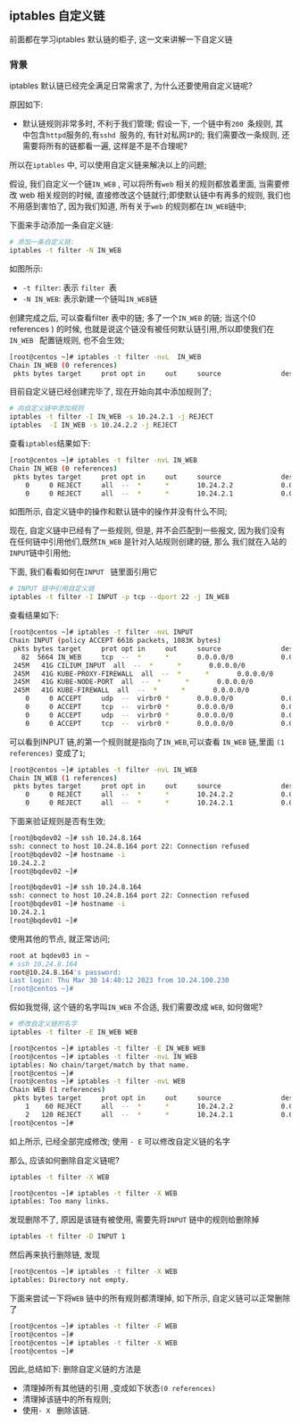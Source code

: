 ## iptables 自定义链



前面都在学习iptables 默认链的柜子, 这一文来讲解一下自定义链

### 背景

iptables 默认链已经完全满足日常需求了, 为什么还要使用自定义链呢?

原因如下:

- 默认链规则非常多时, 不利于我们管理; 假设一下, 一个链中有`200 `条规则, 其中包含` httpd `服务的,有`sshd `服务的, 有针对私网`IP`的; 我们需要改一条规则, 还需要将所有的链都看一遍, 这样是不是不合理呢?

所以在`iptables` 中, 可以使用自定义链来解决以上的问题;

假设, 我们自定义一个链`IN_WEB` , 可以将所有`web` 相关的规则都放着里面, 当需要修改 web 相关规则的时候, 直接修改这个链就行;即使默认链中有再多的规则, 我们也不用感到害怕了, 因为我们知道, 所有关于`web` 的规则都在`IN_WEB`链中;

下面来手动添加一条自定义链:

```bash
# 添加一条自定义链:
iptables -t filter -N IN_WEB
```



如图所示:

- `-t filter`: 表示 `filter `表
- `-N IN_WEB`: 表示新建一个链叫`IN_WEB`链

创建完成之后, 可以查看filter 表中的链; 多了一个`IN_WEB` 的链; 当这个(0 references ) 的时候, 也就是说这个链没有被任何默认链引用,所以即使我们在`IN_WEB ` 配置链规则, 也不会生效;

```bash
[root@centos ~]# iptables -t filter -nvL  IN_WEB
Chain IN_WEB (0 references)
 pkts bytes target     prot opt in     out     source               destination
```

目前自定义链已经创建完毕了, 现在开始向其中添加规则了; 

```bash
# 向自定义链中添加规则
iptables -t filter -I IN_WEB -s 10.24.2.1 -j REJECT
iptables  -I IN_WEB -s 10.24.2.2 -j REJECT
```

查看`iptables`结果如下:

```bash
[root@centos ~]# iptables -t filter -nvL IN_WEB
Chain IN_WEB (0 references)
 pkts bytes target     prot opt in     out     source               destination
    0     0 REJECT     all  --  *      *       10.24.2.2            0.0.0.0/0            reject-with icmp-port-unreachable
    0     0 REJECT     all  --  *      *       10.24.2.1            0.0.0.0/0            reject-with icmp-port-unreachable
```

如图所示, 自定义链中的操作和默认链中的操作并没有什么不同;

现在, 自定义链中已经有了一些规则, 但是, 并不会匹配到一些报文, 因为我们没有在任何链中引用他们,既然`IN_WEB` 是针对入站规则创建的链, 那么 我们就在入站的`INPUT`链中引用他;

下面, 我们看看如何在`INPUT ` 链里面引用它

```bash
# INPUT 链中引用自定义链
iptables -t filter -I INPUT -p tcp --dport 22 -j IN_WEB
```

查看结果如下:

```bash
[root@centos ~]# iptables -t filter -nvL INPUT
Chain INPUT (policy ACCEPT 6616 packets, 1083K bytes)
 pkts bytes target     prot opt in     out     source               destination
   82  5664 IN_WEB     tcp  --  *      *       0.0.0.0/0            0.0.0.0/0            tcp dpt:22
 245M   41G CILIUM_INPUT  all  --  *      *       0.0.0.0/0            0.0.0.0/0            /* cilium-feeder: CILIUM_INPUT */
 245M   41G KUBE-PROXY-FIREWALL  all  --  *      *       0.0.0.0/0            0.0.0.0/0            /* kube-proxy firewall rules */
 245M   41G KUBE-NODE-PORT  all  --  *      *       0.0.0.0/0            0.0.0.0/0            /* kubernetes health check rules */
 245M   41G KUBE-FIREWALL  all  --  *      *       0.0.0.0/0            0.0.0.0/0
    0     0 ACCEPT     udp  --  virbr0 *       0.0.0.0/0            0.0.0.0/0            udp dpt:53
    0     0 ACCEPT     tcp  --  virbr0 *       0.0.0.0/0            0.0.0.0/0            tcp dpt:53
    0     0 ACCEPT     udp  --  virbr0 *       0.0.0.0/0            0.0.0.0/0            udp dpt:67
    0     0 ACCEPT     tcp  --  virbr0 *       0.0.0.0/0            0.0.0.0/0            tcp dpt:67
```

可以看到INPUT 链,的第一个规则就是指向了`IN_WEB`,可以查看 `IN_WEB` 链,里面 `(1 references)` 变成了`1`;

```bash
[root@centos ~]# iptables -t filter -nvL IN_WEB
Chain IN_WEB (1 references)
 pkts bytes target     prot opt in     out     source               destination
    0     0 REJECT     all  --  *      *       10.24.2.2            0.0.0.0/0            reject-with icmp-port-unreachable
    0     0 REJECT     all  --  *      *       10.24.2.1            0.0.0.0/0            reject-with icmp-port-unreachable
```



下面来验证规则是否有生效; 

```bash
[root@bqdev02 ~]# ssh 10.24.8.164
ssh: connect to host 10.24.8.164 port 22: Connection refused
[root@bqdev02 ~]# hostname -i
10.24.2.2
[root@bqdev02 ~]#
```



```bash
[root@bqdev01 ~]# ssh 10.24.8.164
ssh: connect to host 10.24.8.164 port 22: Connection refused
[root@bqdev01 ~]# hostname -i
10.24.2.1
[root@bqdev01 ~]#
```

使用其他的节点, 就正常访问; 

```bash
root at bqdev03 in ~
# ssh 10.24.8.164
root@10.24.8.164's password:
Last login: Thu Mar 30 14:40:12 2023 from 10.24.100.230
[root@centos ~]#

```



假如我觉得, 这个链的名字叫`IN_WEB` 不合适, 我们需要改成 `WEB`, 如何做呢?

```bash
# 修改自定义链的名字
iptables -t filter -E IN_WEB WEB
```

```bash
[root@centos ~]# iptables -t filter -E IN_WEB WEB
[root@centos ~]# iptables -t filter -nvL IN_WEB
iptables: No chain/target/match by that name.
[root@centos ~]#
[root@centos ~]# iptables -t filter -nvL WEB
Chain WEB (1 references)
 pkts bytes target     prot opt in     out     source               destination
    1    60 REJECT     all  --  *      *       10.24.2.2            0.0.0.0/0            reject-with icmp-port-unreachable
    2   120 REJECT     all  --  *      *       10.24.2.1            0.0.0.0/0            reject-with icmp-port-unreachable
[root@centos ~]#
```

如上所示, 已经全部完成修改; 使用 `- E` 可以修改自定义链的名字



那么, 应该如何删除自定义链呢? 

```bash
iptables -t filter -X WEB

```

```bash
[root@centos ~]# iptables -t filter -X WEB
iptables: Too many links.
```

发现删除不了, 原因是该链有被使用, 需要先将`INPUT` 链中的规则给删除掉

```bash
iptables -t filter -D INPUT 1
```

然后再来执行删除链, 发现

```bash
[root@centos ~]# iptables -t filter -X WEB
iptables: Directory not empty.
```



下面来尝试一下将`WEB` 链中的所有规则都清理掉, 如下所示, 自定义链可以正常删除了

```bash
[root@centos ~]# iptables -t filter -F WEB
[root@centos ~]#
[root@centos ~]# iptables -t filter -X WEB
[root@centos ~]#
```

因此,总结如下: 删除自定义链的方法是

- 清理掉所有其他链的引用 ,变成如下状态`(0 references)`  
- 清理掉该链中的所有规则; 
- 使用`- X ` 删除该链.

